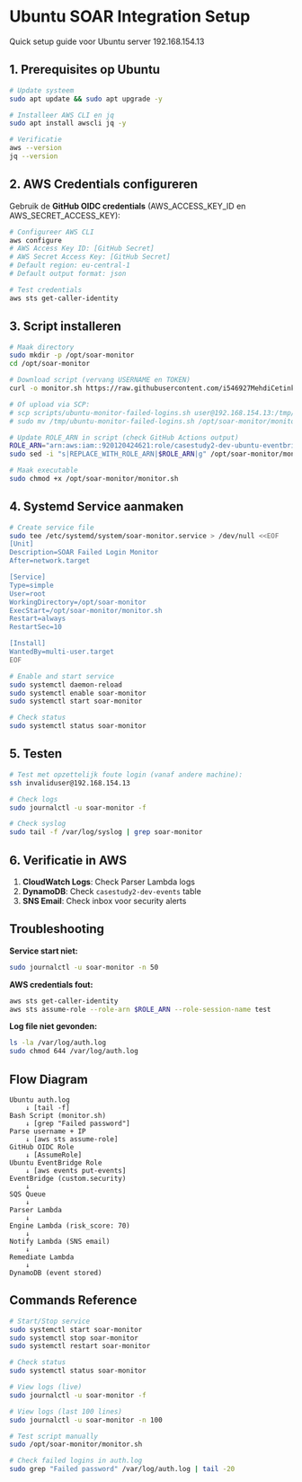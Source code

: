 # Ubuntu SOAR Integration Setup

Quick setup guide voor Ubuntu server 192.168.154.13

## 1. Prerequisites op Ubuntu

```bash
# Update systeem
sudo apt update && sudo apt upgrade -y

# Installeer AWS CLI en jq
sudo apt install awscli jq -y

# Verificatie
aws --version
jq --version
```

## 2. AWS Credentials configureren

Gebruik de **GitHub OIDC credentials** (AWS_ACCESS_KEY_ID en AWS_SECRET_ACCESS_KEY):

```bash
# Configureer AWS CLI
aws configure
# AWS Access Key ID: [GitHub Secret]
# AWS Secret Access Key: [GitHub Secret]
# Default region: eu-central-1
# Default output format: json

# Test credentials
aws sts get-caller-identity
```

## 3. Script installeren

```bash
# Maak directory
sudo mkdir -p /opt/soar-monitor
cd /opt/soar-monitor

# Download script (vervang USERNAME en TOKEN)
curl -o monitor.sh https://raw.githubusercontent.com/i546927MehdiCetinkaya/casestudy2/main/scripts/ubuntu-monitor-failed-logins.sh

# Of upload via SCP:
# scp scripts/ubuntu-monitor-failed-logins.sh user@192.168.154.13:/tmp/
# sudo mv /tmp/ubuntu-monitor-failed-logins.sh /opt/soar-monitor/monitor.sh

# Update ROLE_ARN in script (check GitHub Actions output)
ROLE_ARN="arn:aws:iam::920120424621:role/casestudy2-dev-ubuntu-eventbridge"
sudo sed -i "s|REPLACE_WITH_ROLE_ARN|$ROLE_ARN|g" /opt/soar-monitor/monitor.sh

# Maak executable
sudo chmod +x /opt/soar-monitor/monitor.sh
```

## 4. Systemd Service aanmaken

```bash
# Create service file
sudo tee /etc/systemd/system/soar-monitor.service > /dev/null <<EOF
[Unit]
Description=SOAR Failed Login Monitor
After=network.target

[Service]
Type=simple
User=root
WorkingDirectory=/opt/soar-monitor
ExecStart=/opt/soar-monitor/monitor.sh
Restart=always
RestartSec=10

[Install]
WantedBy=multi-user.target
EOF

# Enable and start service
sudo systemctl daemon-reload
sudo systemctl enable soar-monitor
sudo systemctl start soar-monitor

# Check status
sudo systemctl status soar-monitor
```

## 5. Testen

```bash
# Test met opzettelijk foute login (vanaf andere machine):
ssh invaliduser@192.168.154.13

# Check logs
sudo journalctl -u soar-monitor -f

# Check syslog
sudo tail -f /var/log/syslog | grep soar-monitor
```

## 6. Verificatie in AWS

1. **CloudWatch Logs**: Check Parser Lambda logs
2. **DynamoDB**: Check `casestudy2-dev-events` table
3. **SNS Email**: Check inbox voor security alerts

## Troubleshooting

**Service start niet:**
```bash
sudo journalctl -u soar-monitor -n 50
```

**AWS credentials fout:**
```bash
aws sts get-caller-identity
aws sts assume-role --role-arn $ROLE_ARN --role-session-name test
```

**Log file niet gevonden:**
```bash
ls -la /var/log/auth.log
sudo chmod 644 /var/log/auth.log
```

## Flow Diagram

```
Ubuntu auth.log
    ↓ [tail -f]
Bash Script (monitor.sh)
    ↓ [grep "Failed password"]
Parse username + IP
    ↓ [aws sts assume-role]
GitHub OIDC Role
    ↓ [AssumeRole]
Ubuntu EventBridge Role
    ↓ [aws events put-events]
EventBridge (custom.security)
    ↓
SQS Queue
    ↓
Parser Lambda
    ↓
Engine Lambda (risk_score: 70)
    ↓
Notify Lambda (SNS email)
    ↓
Remediate Lambda
    ↓
DynamoDB (event stored)
```

## Commands Reference

```bash
# Start/Stop service
sudo systemctl start soar-monitor
sudo systemctl stop soar-monitor
sudo systemctl restart soar-monitor

# Check status
sudo systemctl status soar-monitor

# View logs (live)
sudo journalctl -u soar-monitor -f

# View logs (last 100 lines)
sudo journalctl -u soar-monitor -n 100

# Test script manually
sudo /opt/soar-monitor/monitor.sh

# Check failed logins in auth.log
sudo grep "Failed password" /var/log/auth.log | tail -20
```
